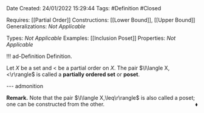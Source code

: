 <br />
<br />

Date Created: 24/01/2022 15:29:44
Tags: #Definition #Closed 

Requires: [[Partial Order]]
Constructions: [[Lower Bound]], [[Upper Bound]]
Generalizations: _Not Applicable_

Types: _Not Applicable_
Examples: [[Inclusion Poset]]
Properties: _Not Applicable_

!!! ad-Definition Definition.

Let $X$ be a set and $<$ be a partial order on $X$. The pair $\l\langle X,<\r\rangle$ is called a **partially ordered set** or **poset**.

--- admonition

**Remark.** Note that the pair $\l\langle X,\leq\r\rangle$ is also called a poset; one can be constructed from the other.<span style="float:right;">$\blacklozenge$</span>
